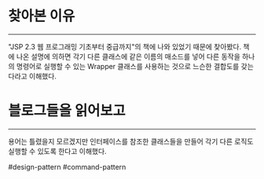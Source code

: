 # 찾아본 이유
---
"JSP 2.3 웹 프로그래밍 기초부터 중급까지"의 책에 나와 있었기 때문에 찾아봤다.
책에 나온 설명에 의하면 각기 다른 클래스에 같은 이름의 매소드를 넣어 다른 동작을 하나의 명령어로 실행할 수 있는 Wrapper 클래스를 사용하는 것으로 느슨한 결합도를 갖는다라고 이해했다.

# 블로그들을 읽어보고
---
용어는 틀렸을지 모르겠지만 인터페이스를 참조한 클래스들을 만들어 각기 다른 로직도 실행할 수 있도록 한다고 이해했다.

#design-pattern
#command-pattern
